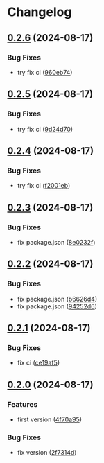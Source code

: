 # Changelog

## [0.2.6](https://github.com/nicepkg/poe2gpt/compare/poe2gpt-v0.2.5...poe2gpt-v0.2.6) (2024-08-17)


### Bug Fixes

* try fix ci ([960eb74](https://github.com/nicepkg/poe2gpt/commit/960eb745814bbfd2a3acb1d0da780b24ceb7784f))

## [0.2.5](https://github.com/nicepkg/poe2gpt/compare/poe2gpt-v0.2.4...poe2gpt-v0.2.5) (2024-08-17)


### Bug Fixes

* try fix ci ([9d24d70](https://github.com/nicepkg/poe2gpt/commit/9d24d701bef0d05d40dfe900849d91ed0f9b9659))

## [0.2.4](https://github.com/nicepkg/poe2gpt/compare/poe2gpt-v0.2.3...poe2gpt-v0.2.4) (2024-08-17)


### Bug Fixes

* try fix ci ([f2001eb](https://github.com/nicepkg/poe2gpt/commit/f2001eb47b7291040e534c64ea849d0f6ca1337f))

## [0.2.3](https://github.com/nicepkg/poe2gpt/compare/poe2gpt-v0.2.2...poe2gpt-v0.2.3) (2024-08-17)


### Bug Fixes

* fix package.json ([8e0232f](https://github.com/nicepkg/poe2gpt/commit/8e0232fbd9c6fd50096a43ee72b06c27ec08a766))

## [0.2.2](https://github.com/nicepkg/poe2gpt/compare/poe2gpt-v0.2.1...poe2gpt-v0.2.2) (2024-08-17)


### Bug Fixes

* fix package.json ([b6626d4](https://github.com/nicepkg/poe2gpt/commit/b6626d4b44d54dd2ce34e4b6ae1342c3852b04ad))
* fix package.json ([94252d6](https://github.com/nicepkg/poe2gpt/commit/94252d6240b863c47e71bcf25ad1412e9fcb06c1))

## [0.2.1](https://github.com/nicepkg/poe2gpt/compare/poe2gpt-v0.2.0...poe2gpt-v0.2.1) (2024-08-17)


### Bug Fixes

* fix ci ([ce19af5](https://github.com/nicepkg/poe2gpt/commit/ce19af596ebfaee83a797df74028ec53f93c7536))

## [0.2.0](https://github.com/nicepkg/poe2gpt/compare/poe2gpt-v0.1.0...poe2gpt-v0.2.0) (2024-08-17)


### Features

* first version ([4f70a95](https://github.com/nicepkg/poe2gpt/commit/4f70a953858c343ece3505fdd1eb43d2ae4143a5))


### Bug Fixes

* fix version ([2f7314d](https://github.com/nicepkg/poe2gpt/commit/2f7314d39c8856eb7af086f05d274ec79f9d8e99))
